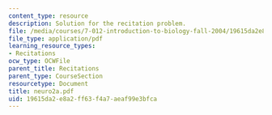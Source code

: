 ```yaml
---
content_type: resource
description: Solution for the recitation problem.
file: /media/courses/7-012-introduction-to-biology-fall-2004/19615da2e8a2ff63f4a7aeaf99e3bfca_neuro2a.pdf
file_type: application/pdf
learning_resource_types:
- Recitations
ocw_type: OCWFile
parent_title: Recitations
parent_type: CourseSection
resourcetype: Document
title: neuro2a.pdf
uid: 19615da2-e8a2-ff63-f4a7-aeaf99e3bfca
---
```

